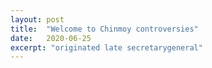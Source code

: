 ```yaml
---
layout: post
title:  "Welcome to Chinmoy controversies"
date:   2020-06-25
excerpt: "originated late secretarygeneral"
---
```

